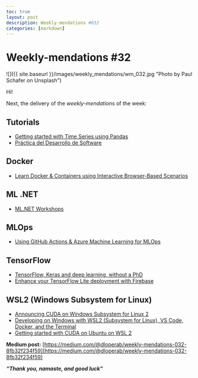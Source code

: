 ```yaml
---
toc: true
layout: post
description: Weekly-mendations #032
categories: [markdown]
---
```

# Weekly-mendations #32

![]({{ site.baseurl }}/images/weekly_mendations/wm_032.jpg "Photo by Paul Schafer on Unsplash")

Hi!

Next, the delivery of the *weekly-mendations* of the week:

## Tutorials

- [Getting started with Time Series using Pandas](https://www.kaggle.com/parulpandey/getting-started-with-time-series-using-pandas)
- [Práctica del Desarrollo de Software](https://sites.google.com/site/practicadesarrollosoft/)

## Docker

- [Learn Docker & Containers using Interactive Browser-Based Scenarios](https://www.katacoda.com/courses/docker)

## ML .NET

- [ML.NET Workshops](https://github.com/luisquintanilla/mlnet-workshop)

## MLOps

- [Using GitHub Actions & Azure Machine Learning for MLOps](https://techcommunity.microsoft.com/t5/azure-ai/using-github-actions-amp-azure-machine-learning-for-mlops/ba-p/1419027)

## TensorFlow

- [TensorFlow, Keras and deep learning, without a PhD](https://codelabs.developers.google.com/codelabs/cloud-tensorflow-mnist/#0)
- [Enhance your TensorFlow Lite deployment with Firebase](https://blog.tensorflow.org/2020/06/enhance-your-tensorflow-lite-deployment-with-firebase.html)

## WSL2 (Windows Subsystem for Linux)

- [Announcing CUDA on Windows Subsystem for Linux 2](https://developer.nvidia.com/blog/announcing-cuda-on-windows-subsystem-for-linux-2/)
- [Developing on Windows with WSL2 (Subsystem for Linux), VS Code, Docker, and the Terminal](https://www.youtube.com/watch?v=A0eqZujVfYU)
- [Getting started with CUDA on Ubuntu on WSL 2](https://ubuntu.com/blog/getting-started-with-cuda-on-ubuntu-on-wsl-2)

**Medium post:** [https://medium.com/@dloperab/weekly-mendations-032-8fb32f234f59](https://medium.com/@dloperab/weekly-mendations-032-8fb32f234f59)

***“Thank you, namaste, and good luck”***
